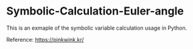 # Symbolic-Calculation-Euler-angle

This is an exmaple of the symbolic variable calculation usage in Python. 

Reference: https://pinkwink.kr/
